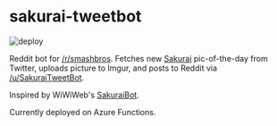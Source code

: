 # sakurai-tweetbot
![deploy](https://github.com/vsub21/sakurai-tweetbot/workflows/deploy/badge.svg)

Reddit bot for [/r/smashbros](https://www.reddit.com/r/smashbros/). Fetches new [Sakurai](https://twitter.com/sora_sakurai) pic-of-the-day from Twitter, uploads picture to Imgur, and posts to Reddit via [/u/SakuraiTweetBot](https://www.reddit.com/user/sakuraitweetbot).

Inspired by WiWiWeb's [SakuraiBot](https://github.com/Wiwiweb/SakuraiBot-Ultimate).

Currently deployed on Azure Functions.